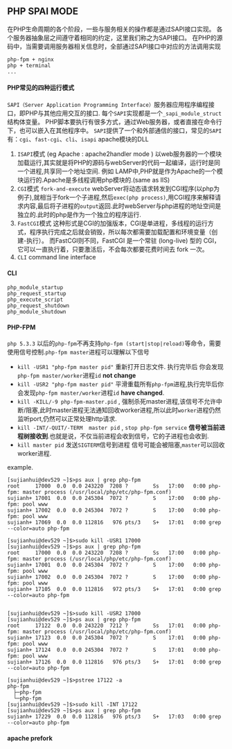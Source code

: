 ## PHP SPAI MODE

在PHP生命周期的各个阶段，一些与服务相关的操作都是通过SAPI接口实现。 
各个服务器抽象层之间遵守着相同的约定，这里我们称之为SAPI接口。
在PHP的源码中，当需要调用服务器相关信息时，全部通过SAPI接口中对应的方法调用实现

    php-fpm + nginx
    php + terminal
    ... 
    
#### PHP常见的四种运行模式

`SAPI（Server Application Programming Interface）`服务器应用程序编程接口，即PHP与其他应用交互的接口.
每个`SAPI`实现都是一个`_sapi_module_struct`结构体变量。
PHP脚本要执行有很多方式，通过Web服务器，或者直接在命令行下，也可以嵌入在其他程序中。
`SAPI`提供了一个和外部通信的接口，常见的`SAPI`有：`cgi`、`fast-cgi`、`cli`、`isapi` apache模块的DLL
 
 1. `ISAPI`模式 (eg Apache : apache2handler mode ) 以web服务器的一个模块加载运行,其实就是将PHP的源码与webServer的代码一起编译，运行时是同一个进程,共享同一个地址空间. 例如 LAMP中,PHP就是作为Apache的一个模块运行的.Apache是多线程调用php模块的.(same as IIS)
 1. `CGI`模式  `fork-and-execute` webServer将动态请求转发到CGI程序(以php为例子),就相当于fork一个子进程,然后`exec(php process)`,用CGI程序来解释请求内容,最后将子进程的`output`返回.此时webServer与php进程的地址空间是独立的.此时的php是作为一个独立的程序运行.
 1. `FastCGI`模式 这种形式是CGI的加强版本，CGI是单进程，多线程的运行方式，程序执行完成之后就会销毁，所以每次都需要加载配置和环境变量（创建-执行）。
   而FastCGI则不同，FastCGI 是一个常驻 (long-live) 型的 CGI，它可以一直执行着，只要激活后，不会每次都要花费时间去 fork 一次。
 1. `CLI` command line interface

#### CLI 

	php_module_startup
	php_request_startup
	php_execute_script
	php_request_shutdown
	php_module_shutdown


#### PHP-FPM

`php 5.3.3` 以后的`php-fpm`不再支持`php-fpm (start|stop|reload)`等命令，需要使用信号控制.`php-fpm master`进程可以理解以下信号
    
 - `kill -USR1 "php-fpm master pid"` 重新打开日志文件. 执行完毕后 你会发现`php-fpm master/worker`进程`id` **not change**  
 - `kill -USR2 "php-fpm master pid"`  平滑重载所有`php-fpm`进程,执行完毕后你会发现`php-fpm master/worker`进程`id` **have changed**.
 - `kill -KILL/-9 php-fpm-master.pid` , 强制杀死master进程,该信号不允许中断/阻塞,此时master进程无法通知回收worker进程,所以此时`worker`进程仍然监听port,仍然可以正常处理http请求.
 - `kill -INT/-QUIT/-TERM  master pid` ,  `stop php-fpm service` **信号被当前进程树接收到**.也就是说，不仅当前进程会收到信号，它的子进程也会收到.
 - `kill master pid` 发送`SIGTERM`信号到进程 信号可能会被阻塞,`master`可以回收worker进程.	
	 
example.

    [sujianhui@dev529 ~]$>ps aux | grep php-fpm
    root     17000  0.0  0.0 243220  7208 ?        Ss   17:00   0:00 php-fpm: master process (/usr/local/php/etc/php-fpm.conf)
    sujianh+ 17001  0.0  0.0 245304  7072 ?        S    17:00   0:00 php-fpm: pool www
    sujianh+ 17002  0.0  0.0 245304  7072 ?        S    17:00   0:00 php-fpm: pool www
    sujianh+ 17069  0.0  0.0 112816   976 pts/3    S+   17:01   0:00 grep --color=auto php-fpm
    
    [sujianhui@dev529 ~]$>sudo kill -USR1 17000
    [sujianhui@dev529 ~]$>ps aux | grep php-fpm
    root     17000  0.0  0.0 243220  7208 ?        Ss   17:00   0:00 php-fpm: master process (/usr/local/php/etc/php-fpm.conf)
    sujianh+ 17001  0.0  0.0 245304  7072 ?        S    17:00   0:00 php-fpm: pool www
    sujianh+ 17002  0.0  0.0 245304  7072 ?        S    17:00   0:00 php-fpm: pool www
    sujianh+ 17105  0.0  0.0 112816   972 pts/3    S+   17:01   0:00 grep --color=auto php-fpm
    
    
    [sujianhui@dev529 ~]$>sudo kill -USR2 17000
    [sujianhui@dev529 ~]$>ps aux | grep php-fpm
    root     17122  0.0  0.0 243220  7212 ?        Ss   17:01   0:00 php-fpm: master process (/usr/local/php/etc/php-fpm.conf)
    sujianh+ 17123  0.0  0.0 245304  7072 ?        S    17:01   0:00 php-fpm: pool www
    sujianh+ 17124  0.0  0.0 245304  7072 ?        S    17:01   0:00 php-fpm: pool www
    sujianh+ 17126  0.0  0.0 112816   976 pts/3    S+   17:01   0:00 grep --color=auto php-fpm
    
    [sujianhui@dev529 ~]$>pstree 17122 -a
    php-fpm
      ├─php-fpm          
      └─php-fpm          
    [sujianhui@dev529 ~]$>sudo kill -INT 17122
    [sujianhui@dev529 ~]$>ps aux | grep php-fpm
    sujianh+ 17229  0.0  0.0 112816   976 pts/3    S+   17:03   0:00 grep --color=auto php-fpm
   
#### apache prefork